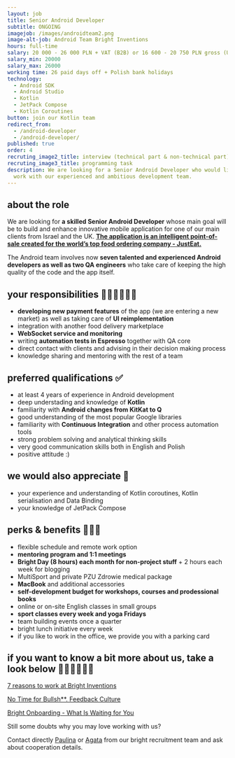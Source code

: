 ```yaml
---
layout: job
title: Senior Android Developer
subtitle: ONGOING
imagejob: /images/androidteam2.png
image-alt-job: Android Team Bright Inventions
hours: full-time
salary: 20 000 - 26 000 PLN + VAT (B2B) or 16 600 - 20 750 PLN gross (UoP)
salary_min: 20000
salary_max: 26000 
working time: 26 paid days off + Polish bank holidays
technology:
  - Android SDK
  - Android Studio
  - Kotlin
  - JetPack Compose 
  - Kotlin Coroutines
button: join our Kotlin team
redirect_from:
  - /android-developer
  - /android-developer/
published: true
order: 4
recruting_image2_title: interview (technical part & non-technical part)
recruting_image3_title: programming task
description: We are looking for a Senior Android Developer who would like to
  work with our experienced and ambitious development team.
---
```

## about the role 

We are looking for **a skilled Senior Android Developer** whose main goal will be to build and enhance innovative mobile application for one of our main clients from Israel and the UK. **[The application is an intelligent point-of-sale created for the world’s top food ordering company - JustEat.](https://www.justeatpos.co.uk/)** 

The Android team involves now **seven talented and experienced Android developers as well as two QA engineers** who take care of keeping the high quality of the code and the app itself.

## your responsibilities 🧑🏻‍💻👩🏻‍💻

* **developing new payment features** of the app (we are entering a new market) as well as taking care of **UI reimplementation**
* integration with another food delivery marketplace 
* **WebSocket service and monitoring**
* writing **automation tests in Espresso** together with QA core 
* direct contact with clients and advising in their decision making process
* knowledge sharing and mentoring with the rest of a team

## preferred qualifications ✅

* at least 4 years of experience in Android development 
* deep understading and knowledge of **Kotlin**
* familiarity with **Android changes from KitKat to Q**
* good understanding of the most popular Google libraries
* familiarity with **Continuous Integration** and other process automation tools
* strong problem solving and analytical thinking skills
* very good communication skills both in English and Polish 
* positive attitude :)

## we would also appreciate 🙌

* your experience and understanding of Kotlin coroutines, Kotlin serialisation and Data Binding
* your knowledge of JetPack Compose 

## perks & benefits 🚀🚀🚀

* flexible schedule and remote work option 
* **mentoring program and 1:1 meetings**
* **Bright Day (8 hours) each month for non-project stuff** + 2 hours each week for blogging 
* MultiSport and private PZU Zdrowie medical package
* **MacBook** and additional accessories 
* **self-development budget for workshops, courses and prodessional books**
* online or on-site English classes in small groups
* **sport classes every week and yoga Fridays**
* team building events once a quarter
* bright lunch initiative every week 
* if you like to work in the office, we provide you with a parking card 

## if you want to know a bit more about us, take a look below 🙋🏻‍♀️🙋🏻‍♂️ 

[7 reasons to work at Bright Inventions](https://brightinventions.pl/blog/reasons-to-join-bright)

[No Time for Bullsh**. Feedback Culture](https://brightinventions.pl/blog/no-time-for-bullshit-feedback-culture/)

[Bright Onboarding - What Is Waiting for You](https://brightinventions.pl/blog/how-to-make-your-onboarding-bright)

Still some doubts why you may love working with us?

Contact directly [Paulina](https://www.linkedin.com/in/paulina-trendel-666281175/) or [Agata](https://www.linkedin.com/in/agatamietli%C5%84ska/) from our bright recruitment team and ask about cooperation details.
